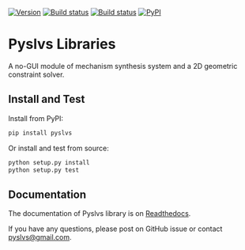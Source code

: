 [![Version](https://img.shields.io/badge/version-19.10.0-yellow.svg)](https://github.com/KmolYuan/pyslvs/releases/latest)
[![Build status](https://ci.appveyor.com/api/projects/status/6l1bh1197ncahd0q?svg=true)](https://ci.appveyor.com/project/KmolYuan/pyslvs)
[![Build status](https://img.shields.io/travis/KmolYuan/pyslvs.svg?logo=travis)](https://travis-ci.org/KmolYuan/pyslvs)
[![PyPI](https://img.shields.io/pypi/v/pyslvs.svg)](https://pypi.org/project/pyslvs/)

# Pyslvs Libraries

A no-GUI module of mechanism synthesis system and a 2D geometric constraint solver.

## Install and Test

Install from PyPI:

```bash
pip install pyslvs
```

Or install and test from source:

```bash
python setup.py install
python setup.py test
```

## Documentation

The documentation of Pyslvs library is on [Readthedocs](https://pyslvs-ui.readthedocs.io/en/latest/pyslvs-lib/).

If you have any questions, please post on GitHub issue or contact <pyslvs@gmail.com>.
